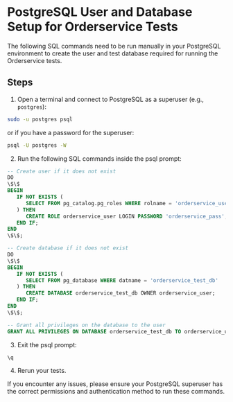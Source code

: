 # PostgreSQL User and Database Setup for Orderservice Tests

The following SQL commands need to be run manually in your PostgreSQL environment to create the user and test database required for running the Orderservice tests.

## Steps

1. Open a terminal and connect to PostgreSQL as a superuser (e.g., `postgres`):

```bash
sudo -u postgres psql
```

or if you have a password for the superuser:

```bash
psql -U postgres -W
```

2. Run the following SQL commands inside the psql prompt:

```sql
-- Create user if it does not exist
DO
\$\$
BEGIN
   IF NOT EXISTS (
      SELECT FROM pg_catalog.pg_roles WHERE rolname = 'orderservice_user'
   ) THEN
      CREATE ROLE orderservice_user LOGIN PASSWORD 'orderservice_pass';
   END IF;
END
\$\$;

-- Create database if it does not exist
DO
\$\$
BEGIN
   IF NOT EXISTS (
      SELECT FROM pg_database WHERE datname = 'orderservice_test_db'
   ) THEN
      CREATE DATABASE orderservice_test_db OWNER orderservice_user;
   END IF;
END
\$\$;

-- Grant all privileges on the database to the user
GRANT ALL PRIVILEGES ON DATABASE orderservice_test_db TO orderservice_user;
```

3. Exit the psql prompt:

```sql
\q
```

4. Rerun your tests.

If you encounter any issues, please ensure your PostgreSQL superuser has the correct permissions and authentication method to run these commands.
